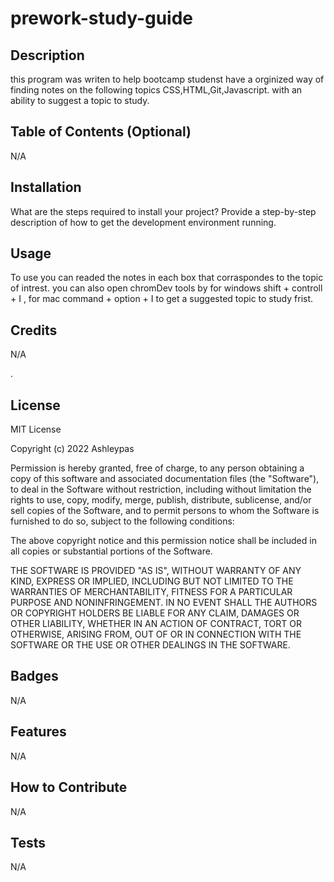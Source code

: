 # prework-study-guide
## Description


this program was writen to help bootcamp studenst have a orginized way of finding notes on the following topics CSS,HTML,Git,Javascript. with an ability to suggest a topic to study.


## Table of Contents (Optional)

N/A
## Installation

What are the steps required to install your project? Provide a step-by-step description of how to get the development environment running.

## Usage


To use you can readed the notes in each box that corraspondes to the topic of intrest. you can also open chromDev tools by for windows shift + controll + I , for mac command + option + I to get a suggested topic to study frist.




## Credits

N/A

.

## License
MIT License

Copyright (c) 2022 Ashleypas

Permission is hereby granted, free of charge, to any person obtaining a copy
of this software and associated documentation files (the "Software"), to deal
in the Software without restriction, including without limitation the rights
to use, copy, modify, merge, publish, distribute, sublicense, and/or sell
copies of the Software, and to permit persons to whom the Software is
furnished to do so, subject to the following conditions:

The above copyright notice and this permission notice shall be included in all
copies or substantial portions of the Software.

THE SOFTWARE IS PROVIDED "AS IS", WITHOUT WARRANTY OF ANY KIND, EXPRESS OR
IMPLIED, INCLUDING BUT NOT LIMITED TO THE WARRANTIES OF MERCHANTABILITY,
FITNESS FOR A PARTICULAR PURPOSE AND NONINFRINGEMENT. IN NO EVENT SHALL THE
AUTHORS OR COPYRIGHT HOLDERS BE LIABLE FOR ANY CLAIM, DAMAGES OR OTHER
LIABILITY, WHETHER IN AN ACTION OF CONTRACT, TORT OR OTHERWISE, ARISING FROM,
OUT OF OR IN CONNECTION WITH THE SOFTWARE OR THE USE OR OTHER DEALINGS IN THE
SOFTWARE.

## Badges

N/A
## Features

N/A

## How to Contribute

N/A
## Tests

N/A
